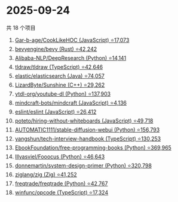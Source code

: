 # 2025-09-24

共 18 个项目

<!-- BEGIN GITHUB -->
<!-- 最后更新时间 2025-09-24 01:06:07 +0800 -->
1. [Gar-b-age/CookLikeHOC (JavaScript) ⭐17,073](https://github.com/Gar-b-age/CookLikeHOC)
1. [bevyengine/bevy (Rust) ⭐42,242](https://github.com/bevyengine/bevy)
1. [Alibaba-NLP/DeepResearch (Python) ⭐14,141](https://github.com/Alibaba-NLP/DeepResearch)
1. [tldraw/tldraw (TypeScript) ⭐42,646](https://github.com/tldraw/tldraw)
1. [elastic/elasticsearch (Java) ⭐74,057](https://github.com/elastic/elasticsearch)
1. [LizardByte/Sunshine (C++) ⭐29,262](https://github.com/LizardByte/Sunshine)
1. [ytdl-org/youtube-dl (Python) ⭐137,903](https://github.com/ytdl-org/youtube-dl)
1. [mindcraft-bots/mindcraft (JavaScript) ⭐4,136](https://github.com/mindcraft-bots/mindcraft)
1. [eslint/eslint (JavaScript) ⭐26,412](https://github.com/eslint/eslint)
1. [poteto/hiring-without-whiteboards (JavaScript) ⭐49,718](https://github.com/poteto/hiring-without-whiteboards)
1. [AUTOMATIC1111/stable-diffusion-webui (Python) ⭐156,793](https://github.com/AUTOMATIC1111/stable-diffusion-webui)
1. [yangshun/tech-interview-handbook (TypeScript) ⭐130,253](https://github.com/yangshun/tech-interview-handbook)
1. [EbookFoundation/free-programming-books (Python) ⭐369,965](https://github.com/EbookFoundation/free-programming-books)
1. [lllyasviel/Fooocus (Python) ⭐46,643](https://github.com/lllyasviel/Fooocus)
1. [donnemartin/system-design-primer (Python) ⭐320,798](https://github.com/donnemartin/system-design-primer)
1. [ziglang/zig (Zig) ⭐41,252](https://github.com/ziglang/zig)
1. [freqtrade/freqtrade (Python) ⭐42,767](https://github.com/freqtrade/freqtrade)
1. [winfunc/opcode (TypeScript) ⭐17,324](https://github.com/winfunc/opcode)
<!-- END GITHUB -->